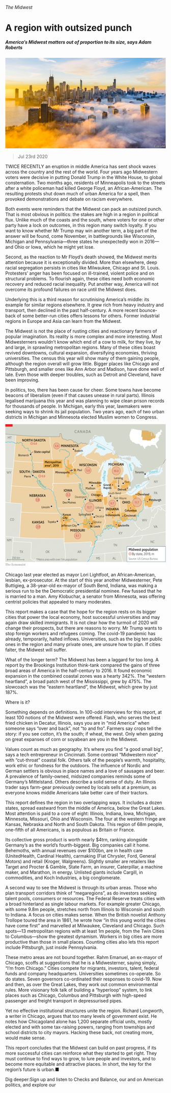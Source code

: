 ###### The Midwest

# A region with outsized punch 

##### America’s Midwest matters out of proportion to its size, says Adam Roberts 

![image](images/20200725_SRP009_0.jpg) 

> Jul 23rd 2020 

TWICE RECENTLY an eruption in middle America has sent shock waves across the country and the rest of the world. Four years ago Midwestern voters were decisive in putting Donald Trump in the White House, to global consternation. Two months ago, residents of Minneapolis took to the streets after a white policeman had killed George Floyd, an African-American. The resulting protests shut down much of urban America for a spell, then provoked demonstrations and debate on racism everywhere.

Both events were reminders that the Midwest can pack an outsized punch. That is most obvious in politics: the stakes are high in a region in political flux. Unlike much of the coasts and the south, where voters for one or other party have a lock on outcomes, in this region many switch loyalty. If you want to know whether Mr Trump may win another term, a big part of the answer will be found, come November, in battlegrounds like Wisconsin, Michigan and Pennsylvania—three states he unexpectedly won in 2016—and Ohio or Iowa, which he might yet lose.


Second, as the reaction to Mr Floyd’s death showed, the Midwest merits attention because it is exceptionally divided. More than elsewhere, deep racial segregation persists in cities like Milwaukee, Chicago and St. Louis. Protesters’ anger has been focused on ill-trained, violent police and on structural problems. To flourish again, these cities need both economic recovery and reduced racial inequality. Put another way, America will not overcome its profound failures on race until the Midwest does.

Underlying this is a third reason for scrutinising America’s middle: its example for similar regions elsewhere. It grew rich from heavy industry and transport, then declined in the past half-century. A more recent bounce-back of some better-run cities offers lessons for others. Former industrial regions in Europe and Asia can learn from the Midwest.

The Midwest is not the place of rusting cities and reactionary farmers of popular imagination. Its reality is more complex and more interesting. Most Midwesterners wouldn’t know which end of a cow to milk, for they live, by and large, in sprawling metropolitan regions. Many of these cities boast revived downtowns, cultural expansion, diversifying economies, thriving universities. The census this year will show many of them gaining people, although the region overall will grow little. Bigger places like Chicago and Pittsburgh, and smaller ones like Ann Arbor and Madison, have done well of late. Even those with deeper troubles, such as Detroit and Cleveland, have been improving.

In politics, too, there has been cause for cheer. Some towns have become beacons of liberalism (even if that causes unease in rural parts). Illinois legalised marijuana this year and was planning to wipe clean prison records for thousands of people. In Michigan, early this year, lawmakers were seeking ways to shrink its jail population. Two years ago, each of two urban districts in Michigan and Minnesota elected Muslim women to Congress.

![image](images/20200725_SRM911.png) 


Chicago last year elected as mayor Lori Lightfoot, an African-American, lesbian, ex-prosecutor. At the start of this year another Midwesterner, Pete Buttigieg, a 38-year-old ex-mayor of South Bend, Indiana, was making a serious run to be the Democratic presidential nominee. Few fussed that he is married to a man. Amy Klobuchar, a senator from Minnesota, was offering centrist policies that appealed to many moderates.

This report makes a case that the hope for the region rests on its bigger cities that power the local economy, host successful universities and may again draw skilled immigrants. It is not clear how the turmoil of 2020 will change their prospects, but there are reasons to worry. Mr Trump wants to stop foreign workers and refugees coming. The covid-19 pandemic has already, temporarily, halted inflows. Universities, such as the big ten public ones in the region and many private ones, are unsure how to plan. If cities falter, the Midwest will suffer.

What of the longer term? The Midwest has been a laggard for too long. A report by the Brookings Institution think-tank compared the gains of three broad areas of America in the half-century to 2016. It found economic expansion in the combined coastal zones was a hearty 342%. The “western heartland”, a broad patch west of the Mississippi, grew by 475%. The slowcoach was the “eastern heartland”, the Midwest, which grew by just 187%.

Where is it?

Something depends on definitions. In 100-odd interviews for this report, at least 100 notions of the Midwest were offered. Flash, who serves the best fried chicken in Decatur, Illinois, says you are in “mid America” when someone says “over and back”, not “to and fro”. Farmers say crops tell the story: if you see cotton, it’s the south; if wheat, the west. Only when gazing on great expanses of corn or soyabean are you in the Midwest.

Values count as much as geography. It’s where you find “a good small big”, says a tech entrepreneur in Cincinnati. Some contrast “Midwestern nice” with “cut-throat” coastal folk. Others talk of the people’s warmth, hospitality, work ethic or fondness for the outdoors. The influence of Nordic and German settlers is obvious in place names and a love of sausages and beer. A prevalence of family-owned, midsized companies reminds some of Germany’s Mittelstand. Others describe a solid sense of duty. An Illinois trader says farm-gear previously owned by locals sells at a premium, as everyone knows middle Americans take better care of their tractors.

This report defines the region in two overlapping ways. It includes a dozen states, spread eastward from the middle of America, below the Great Lakes. Most attention is paid to a core of eight: Illinois, Indiana, Iowa, Michigan, Minnesota, Missouri, Ohio and Wisconsin. The four at the western fringe are Kansas, Nebraska and North and South Dakota. This region of 68m people, one-fifth of all Americans, is as populous as Britain or France.

Its collective gross product is worth nearly $4trn, ranking alongside Germany’s as the world’s fourth-biggest. Big companies call it home. Behemoths, with annual revenues over $100bn, are in health care (UnitedHealth, Cardinal Health), carmaking (Fiat Chrysler, Ford, General Motors) and retail (Kroger, Walgreens). Slightly smaller are retailers like Target and Procter &amp; Gamble, State Farm, an insurer, Caterpillar, a machine maker, and Marathon, in energy. Unlisted giants include Cargill, in commodities, and Koch Industries, a big conglomerate.

A second way to see the Midwest is through its urban areas. Those who plan transport corridors think of “megaregions”, as do investors seeking talent pools, consumers or resources. The Federal Reserve treats cities with a broad hinterland as single labour markets. For example greater Chicago, with some 9.8m people, stretches north from Illinois to Wisconsin and south to Indiana. A focus on cities makes sense. When the British novelist Anthony Trollope toured the area in 1861, he wrote how “in this young world the cities have come first” and marvelled at Milwaukee, Cleveland and Chicago. Such spots—13 metropolitan regions with at least 1m people, from the Twin Cities to Columbus—show the greatest dynamism. Workers in big cities are more productive than those in small places. Counting cities also lets this report include Pittsburgh, just inside Pennsylvania.

These metro areas are not bound together. Rahm Emanuel, an ex-mayor of Chicago, scoffs at suggestions that he is a Midwesterner, saying simply, “I’m from Chicago.” Cities compete for migrants, investors, talent, federal funds and company headquarters. Universities sometimes co-operate. So do states. Seven governors co-ordinated their responses to covid-19. Now and then, as over the Great Lakes, they work out common environmental rules. More visionary folk talk of building a “hyperloop” system, to link places such as Chicago, Columbus and Pittsburgh with high-speed passenger and freight transport in depressurised pipes.

Yet no effective institutional structures unite the region. Richard Longworth, a writer in Chicago, argues that too many levels of government exist. He notes how Chicagoland alone has 1,200 separate official units, mostly elected and with some tax-raising powers, ranging from townships and school districts to city mayors. Hacking these back, not creating more, would make sense.

This report concludes that the Midwest can build on past progress, if its more successful cities can reinforce what they started to get right. They must continue to find ways to grow, to lure people and investors, and to become more equitable and attractive places. In short, the key for the region’s future is urban.■

Dig deeper:Sign up and listen to Checks and Balance, our  and  on American politics, and explore our 

